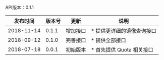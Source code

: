 API版本：0.1.1

|发布时间|版本号|更新|说明|
|---|---|---|---|
|2018-11-14|0.1.1|增加接口|* 提供更详细的镜像查询接口|
|2018-09-12|0.1.0|完善接口|* 提供全部接口|
|2018-07-18|0.0.1|初始版本|* 首先提供 Quota 相关接口|
